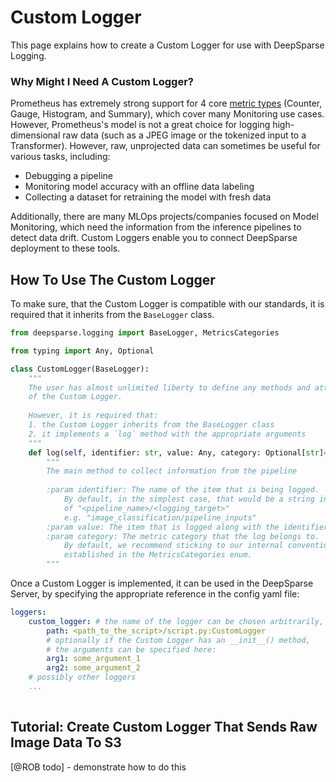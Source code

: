 # Custom Logger

This page explains how to create a Custom Logger for use with DeepSparse Logging.

### Why Might I Need A Custom Logger?
Prometheus has extremely strong support for 4 core [metric types](https://prometheus.io/docs/concepts/metric_types/) (Counter, Gauge, Histogram, and Summary), 
which cover many Monitoring use cases. However, Prometheus's model is not a great choice for logging high-dimensional raw data (such as a JPEG image or the tokenized
input to a Transformer). However, raw, unprojected data can sometimes be useful for various tasks, including:
- Debugging a pipeline
- Monitoring model accuracy with an offline data labeling
- Collecting a dataset for retraining the model with fresh data

Additionally, there are many MLOps projects/companies focused on Model Monitoring, which need the information from the inference 
pipelines to detect data drift. Custom Loggers enable you to connect DeepSparse deployment to these tools.

## How To Use The Custom Logger

To make sure, that the Custom Logger is compatible with our standards, it is required that it inherits from the `BaseLogger` class.

```python
from deepsparse.logging import BaseLogger, MetricsCategories

from typing import Any, Optional

class CustomLogger(BaseLogger):
    """
    The user has almost unlimited liberty to define any methods and attributes
    of the Custom Logger. 
    
    However, it is required that:
    1. the Custom Logger inherits from the BaseLogger class
    2. it implements a `log` method with the appropriate arguments
    """
    def log(self, identifier: str, value: Any, category: Optional[str]=None):
        """
        The main method to collect information from the pipeline
        
        :param identifier: The name of the item that is being logged.
            By default, in the simplest case, that would be a string in the form
            of "<pipeline_name>/<logging_target>"
            e.g. "image_classification/pipeline_inputs"
        :param value: The item that is logged along with the identifier
        :param category: The metric category that the log belongs to. 
            By default, we recommend sticking to our internal convention
            established in the MetricsCategories enum.
        """
```

Once a Custom Logger is implemented, it can be used in the DeepSparse Server, by specifying the appropriate
reference in the config yaml file:

```yaml
loggers:
    custom_logger: # the name of the logger can be chosen arbitrarily, but needs to be consistent with the rest of the config
        path: <path_to_the_script>/script.py:CustomLogger
        # optionally if the Custom Logger has an __init__() method,
        # the arguments can be specified here:
        arg1: some_argument_1
        arg2: some_argument_2
    # possibly other loggers
    ...
        
```

## Tutorial: Create Custom Logger That Sends Raw Image Data To S3
[@ROB todo] - demonstrate how to do this

